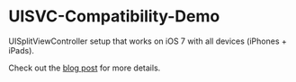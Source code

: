 UISVC-Compatibility-Demo
========================

UISplitViewController setup that works on iOS 7 with all devices (iPhones + iPads).

Check out the [blog post](http://whoisryannystrom.com/2014/11/17/UISplitViewController-iOS-7/) for more details.

